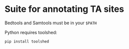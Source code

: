 Suite for annotating TA sites
==============================

Bedtools and Samtools must be in your ``$PATH``

Python requires toolshed:

    pip install toolshed